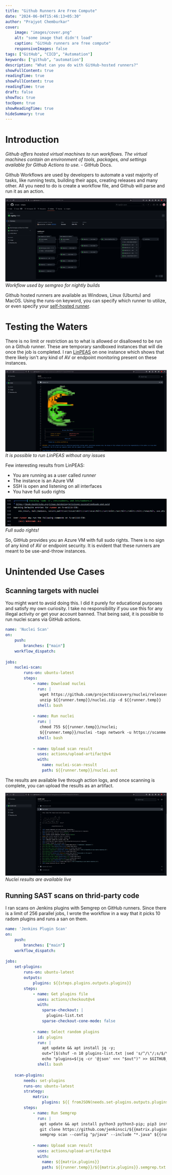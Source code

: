 ```yaml
---
title: "Github Runners Are Free Compute"
date: "2024-06-04T15:46:13+05:30"
author: "Prajyot Chemburkar"
cover:
    image: "images/cover.png" 
    alt: "some image that didn't load"
    caption: "GitHub runners are free compute"
    responsiveImages: false
tags: ["GitHub", "CICD", "Automation"]
keywords: ["github", "automation"]
description: "What can you do with GitHub-hosted runners?"
showFullContent: true
readingTime: true
showFullContent: true
readingTime: true
draft: false
showToc: true
tocOpen: true
showReadingTime: true
hideSummary: true
---
```

# Introduction

_Github offers hosted virtual machines to run workflows. The virtual machines contain an environment of tools, packages, and settings available for Github Actions to use._ - GitHub Docs.

Github Workflows are used by developers to automate a vast majority of tasks, like running tests, building their apps, creating releases and many other. All you need to do is create a workflow file, and Github will parse and run it as an action.

![workflow-used-by-semgrep-for-nightly-builds](images/semgrep-workflows.png)
*Workflow used by semgreo for nightly builds*

Github hosted runners are available as Windows, Linux (Ubuntu) and MacOS. Using the runs-on keyword, you can specify which runner to utilize, or even specify your [self-hosted runner](https://docs.github.com/en/actions/hosting-your-own-runners/managing-self-hosted-runners/about-self-hosted-runners).

# Testing the Waters

There is no limit or restriction as to what is allowed or disallowed to be run on a Github runner. These are temporary sandboxed instances that will die once the job is completed. I ran [LinPEAS](https://github.com/peass-ng/PEASS-ng/tree/master/linPEAS) on one instance which shows that there likely isn't any kind of AV or endpoint monitoring present on these instances.

![running-Linpeas](images/running-Linpeas.png)
*It is possible to run LinPEAS without any issues*

Few interesting results from LinPEAS:
* You are running as a user called _runner_
* The instance is an Azure VM
* SSH is open and listening on all interfaces
* You have full sudo rights

![full-sudo-rights](images/full-sudo-rights.png)
*Full sudo rights!*

So, GitHub provides you an Azure VM with full sudo rights. There is no sign of any kind of AV or endpoint security. It is evident that these runners are meant to be use-and-throw instances.

# Unintended Use Cases

## Scanning targets with nuclei
You might want to avoid doing this. I did it purely for educational purposes and satisfy my own curiosity. I take no responsibility if you use this for any illegal activity or get your account banned. That being said, it is possible to run nuclei scans via GitHub actions.

```yml
name: 'Nuclei Scan'
on:
    push:
        branches: ["main"]
    workflow_dispatch:

jobs:
    nuclei-scan:
        runs-on: ubuntu-latest
        steps:
            - name: Download nuclei
              run: |
               wget https://github.com/projectdiscovery/nuclei/releases/download/v3.2.7/nuclei_3.2.7_linux_amd64.zip -O ${{runner.temp}}/nuclei.zip;
               unzip ${{runner.temp}}/nuclei.zip -d ${{runner.temp}}
              shell: bash

            - name: Run nuclei
              run: |
               chmod 755 ${{runner.temp}}/nuclei;
               ${{runner.temp}}/nuclei -tags network -u https://scanme.nmap.org -o ${{runner.temp}}/nuclei.out
              shell: bash

            - name: Upload scan result
              uses: actions/upload-artifact@v4
              with:
                name: nuclei-scan-result
                path: ${{runner.temp}}/nuclei.out
```

The results are available live through action logs, and once scanning is complete, you can upload the results as an artifact.

![nuclei-live-result](images/nuclei-result.png)
*Nuclei results are available live*

## Running SAST scans on thrid-party code
I ran scans on Jenkins plugins with Semgrep on GitHub runners. Since there is a limit of 256 parallel jobs, I wrote the workflow in a way that it picks 10 radom plugins and runs a san on them.

```yml
name: 'Jenkins Plugin Scan'
on:
    push:
        branches: ["main"]
    workflow_dispatch:

jobs:
    set-plugins:
        runs-on: ubuntu-latest
        outputs:
            plugins: ${{steps.plugins.outputs.plugins}}
        steps:
            - name: Get plugins file
              uses: actions/checkout@v4
              with:
                sparse-checkout: |
                  plugins-list.txt
                sparse-checkout-cone-mode: false

            - name: Select random plugins
              id: plugins
              run: |
                apt update && apt install jq -y;
                out="[$(shuf -n 10 plugins-list.txt |sed 's/^/\"/;s/$/\"/g' |tr '\n' ','|sed 's/,$//g')]";
                echo "plugins=$(jq -cr '@json' <<< "$out")" >> $GITHUB_OUTPUT
              shell: bash

    scan-plugins:
        needs: set-plugins
        runs-on: ubuntu-latest
        strategy:
            matrix: 
                plugins: ${{ fromJSON(needs.set-plugins.outputs.plugins) }}
        steps:
            - name: Run Semgrep
              run: |
               apt update && apt install python3 python3-pip; pip3 install semgrep;
               git clone https://github.com/jenkinsci/${{matrix.plugins}}.git ${{runner.temp}}/${{matrix.plugins}}
               semgrep scan --config "p/java" --include "*.java" ${{runner.temp}}/${{matrix.plugins}} >> ${{runner.temp}}/${{matrix.plugins}}.semgrep.txt

            - name: Upload scan result
              uses: actions/upload-artifact@v4
              with:
                name: ${{matrix.plugins}}
                path: ${{runner.temp}}/${{matrix.plugins}}.semgrep.txt
```
